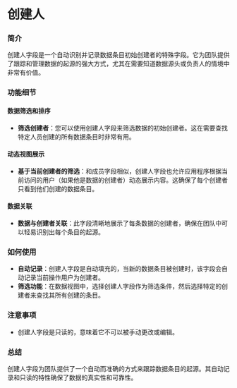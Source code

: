 # 创建人

### 简介

创建人字段是一个自动识别并记录数据条目初始创建者的特殊字段。它为团队提供了跟踪和管理数据的起源的强大方式，尤其在需要知道数据源头或负责人的情境中非常有价值。

### 功能细节

#### 数据筛选和排序

* **筛选创建者**：您可以使用创建人字段来筛选数据的初始创建者。这在需要查找特定人员创建的所有数据条目时非常有用。

#### 动态视图展示

* **基于当前创建者的筛选**：和成员字段相似，创建人字段也允许应用程序根据当前访问的用户（如果他是数据的创建者）动态展示内容。这确保了每个创建者只看到他们创建的数据条目。

#### 数据关联

* **数据与创建者关联**：此字段清晰地展示了每条数据的创建者，确保在团队中可以轻易识别出每个条目的起源。

### 如何使用

* **自动记录**：创建人字段是自动填充的，当新的数据条目被创建时，该字段会自动记录当前操作用户为创建者。
* **筛选功能**：在数据视图中，选择创建人字段作为筛选条件，然后选择特定的创建者来查找其所有创建的条目。

### 注意事项

* 创建人字段是只读的，意味着它不可以被手动更改或编辑。

### 总结

创建人字段为团队提供了一个自动而准确的方式来跟踪数据条目的起源。其自动记录和只读的特性确保了数据的真实性和可靠性。
